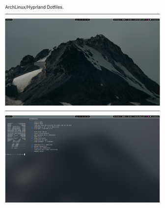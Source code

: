 ArchLinux/Hyprland Dotfiles.

---

![Desktop](assets/1.png)

---

![Alacritty/Fastfetch](assets/2.png)
